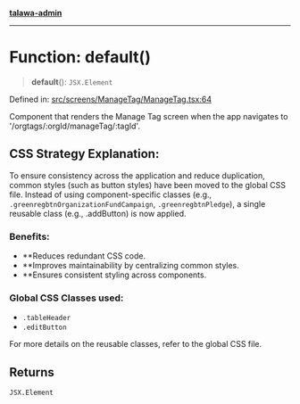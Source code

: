 [**talawa-admin**](../../../../README.md)

***

# Function: default()

> **default**(): `JSX.Element`

Defined in: [src/screens/ManageTag/ManageTag.tsx:64](https://github.com/MayankJha014/talawa-admin/blob/0dd35cc200a4ed7562fa81ab87ec9b2a6facd18b/src/screens/ManageTag/ManageTag.tsx#L64)

Component that renders the Manage Tag screen when the app navigates to '/orgtags/:orgId/manageTag/:tagId'.

## CSS Strategy Explanation:

To ensure consistency across the application and reduce duplication, common styles
(such as button styles) have been moved to the global CSS file. Instead of using
component-specific classes (e.g., `.greenregbtnOrganizationFundCampaign`, `.greenregbtnPledge`), a single reusable
class (e.g., .addButton) is now applied.

### Benefits:
- **Reduces redundant CSS code.
- **Improves maintainability by centralizing common styles.
- **Ensures consistent styling across components.

### Global CSS Classes used:
- `.tableHeader`
- `.editButton`

For more details on the reusable classes, refer to the global CSS file.

## Returns

`JSX.Element`
